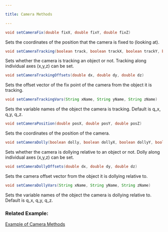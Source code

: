 ```yaml
---

title: Camera Methods

---
```

<a name="scsCameraAPI">

```java
void setCameraFix(double fixX, double fixY, double fixZ)
```
Sets the coordinates of the position that the camera is fixed to (looking at).

```java
void setCameraTracking(boolean track, boolean trackX, boolean trackY, boolean trackZ)
```
Sets whether the camera is tracking an object or not. Tracking along individual axes (x,y,z) can be set.

```java
void setCameraTrackingOffsets(double dx, double dy, double dz)
```
Sets the offset vector of the fix point of the camera from the object it is tracking.

```java
void setCameraTrackingVars(String xName, String yName, String zName)
```
Sets the variable names of the object the camera is tracking. Default is q_x, q_y, q_z.

```java
void setCameraPosition(double posX, double posY, double posZ)
```
Sets the coordinates of the position of the camera.

```java
void setCameraDolly(boolean dolly, boolean dollyX, boolean dollyY, boolean dollyZ)
```
Sets whether the camera is dollying relative to an object or not. Dolly along individual axes (x,y,z) can be set.

```java
void setCameraDollyOffsets(double dx, double dy, double dz)
```
Sets the camera offset vector from the object it is dollying relative to.

```java
void setCameraDollyVars(String xName, String yName, String zName)
```
Sets the variable names of the object the camera is dollying relative to. Default is q_x, q_y, q_z.

### Related Example:
[Example of Camera Methods]

[Example of Camera Methods]: 01-creating-a-new-project